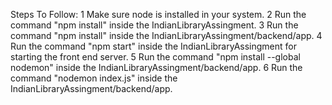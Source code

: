 Steps To Follow:
1 Make sure node is installed in your system.
2 Run the command "npm install" inside the IndianLibraryAssingment.
3 Run the command "npm install" inside the IndianLibraryAssingment/backend/app.
4 Run the command "npm start" inside the IndianLibraryAssingment for starting the front end server.
5 Run the command "npm install --global nodemon" inside the IndianLibraryAssingment/backend/app.
6 Run the command "nodemon index.js" inside the IndianLibraryAssingment/backend/app.

 